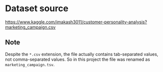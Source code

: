 # Dataset source
https://www.kaggle.com/imakash3011/customer-personality-analysis?marketing_campaign.csv

## Note 
Despite the `*.csv` extension, the file actually contains tab-separated
values, not comma-separated values. So in this project the file was renamed as
`marketing_campaign.tsv`.